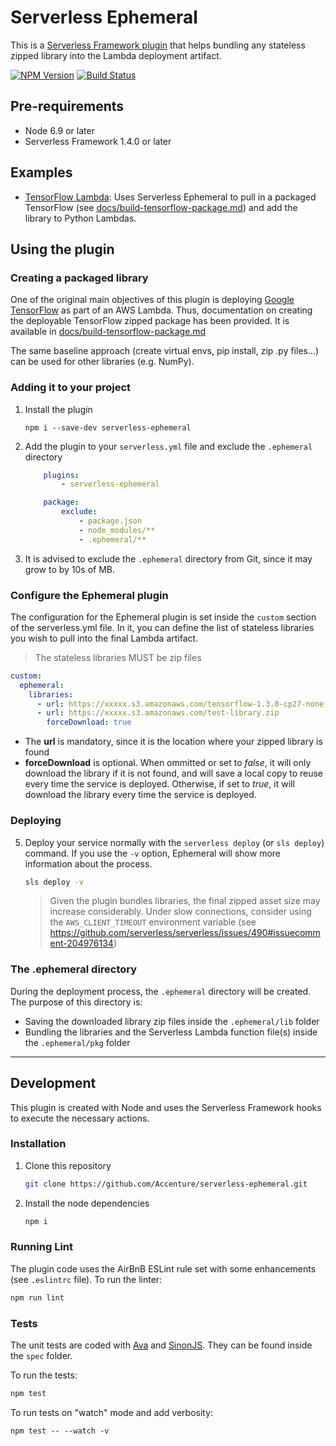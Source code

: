 # Serverless Ephemeral

This is a [Serverless Framework plugin](https://serverless.com/framework/docs/providers/aws/guide/plugins/) that helps bundling any stateless zipped library into the Lambda deployment artifact.

[![NPM Version][npm-image]][npm-url]
[![Build Status][travis-image]][travis-url]

## Pre-requirements
* Node 6.9 or later
* Serverless Framework 1.4.0 or later

## Examples
* [TensorFlow Lambda](examples/tensorflow-lambda): Uses Serverless Ephemeral to pull in a packaged TensorFlow (see [docs/build-tensorflow-package.md](docs/build-tensorflow-package.md)) and add the library to Python Lambdas.

## Using the plugin
### Creating a packaged library
One of the original main objectives of this plugin is deploying [Google TensorFlow](https://www.tensorflow.org/) as part of an AWS Lambda. Thus, documentation on creating the deployable TensorFlow zipped package has been provided. It is available in [docs/build-tensorflow-package.md](docs/build-tensorflow-package.md)

The same baseline approach (create virtual envs, pip install, zip .py files...) can be used for other libraries (e.g. NumPy).

### Adding it to your project
1. Install the plugin

    ```
    npm i --save-dev serverless-ephemeral
    ```

1. Add the plugin to your `serverless.yml` file and exclude the `.ephemeral` directory

    ```yml
        plugins:
            - serverless-ephemeral

        package:
            exclude:
                - package.json
                - node_modules/**
                - .ephemeral/**
    ```

1. It is advised to exclude the `.ephemeral` directory from Git, since it may grow to by 10s of MB.

### Configure the Ephemeral plugin
The configuration for the Ephemeral plugin is set inside the `custom` section of the serverless.yml file. In it, you can define the list of stateless libraries you wish to pull into the final Lambda artifact.

> The stateless libraries MUST be zip files

```yml
custom:
  ephemeral:
    libraries:
      - url: https://xxxxx.s3.amazonaws.com/tensorflow-1.3.0-cp27-none-linux_x86_64.zip
      - url: https://xxxxx.s3.amazonaws.com/test-library.zip
        forceDownload: true
```

- The **url** is mandatory, since it is the location where your zipped library is found
- **forceDownload** is optional. When ommitted or set to *false*, it will only download the library if it is not found, and will save a local copy to reuse every time the service is deployed. Otherwise, if set to *true*, it will download the library every time the service is deployed.

### Deploying
5. Deploy your service normally with the `serverless deploy` (or `sls deploy`) command. If you use the `-v` option, Ephemeral will show more information about the process.

    ```bash
    sls deploy -v
    ```

    > Given the plugin bundles libraries, the final zipped asset size may increase considerably. Under slow connections, consider using the `AWS_CLIENT_TIMEOUT` environment variable (see https://github.com/serverless/serverless/issues/490#issuecomment-204976134)

### The .ephemeral directory
During the deployment process, the `.ephemeral` directory will be created. The purpose of this directory is:
* Saving the downloaded library zip files inside the `.ephemeral/lib` folder
* Bundling the libraries and the Serverless Lambda function file(s) inside the `.ephemeral/pkg` folder

---
## Development
This plugin is created with Node and uses the Serverless Framework hooks to execute the necessary actions.

### Installation
1. Clone this repository

    ```bash
    git clone https://github.com/Accenture/serverless-ephemeral.git
    ```

2. Install the node dependencies

    ```bash
    npm i
    ```

### Running Lint
The plugin code uses the AirBnB ESLint rule set with some enhancements (see `.eslintrc` file). To run the linter:

```bash
npm run lint
```

### Tests
The unit tests are coded with [Ava](https://github.com/avajs/ava) and [SinonJS](http://sinonjs.org/docs/). They can be found inside the `spec` folder.

To run the tests:

```bash
npm test
```

To run tests on "watch" mode and add verbosity:

```
npm test -- --watch -v
```

[npm-image]: https://img.shields.io/npm/v/serverless-ephemeral.svg
[npm-url]: https://npmjs.org/package/serverless-ephemeral
[travis-image]: https://img.shields.io/travis/Accenture/serverless-ephemeral/master.svg
[travis-url]: https://travis-ci.org/Accenture/serverless-ephemeral
